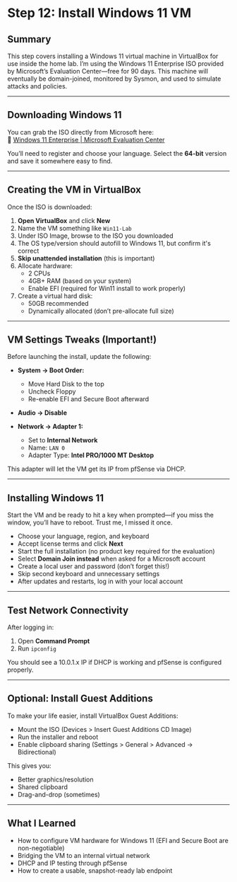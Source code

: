 # Step 12: Install Windows 11 VM

## Summary

This step covers installing a Windows 11 virtual machine in VirtualBox for use inside the home lab. I’m using the Windows 11 Enterprise ISO provided by Microsoft’s Evaluation Center—free for 90 days. This machine will eventually be domain-joined, monitored by Sysmon, and used to simulate attacks and policies.

---

## Downloading Windows 11

You can grab the ISO directly from Microsoft here:  
🔗 [Windows 11 Enterprise | Microsoft Evaluation Center](https://www.microsoft.com/en-us/evalcenter/download-windows-11-enterprise)

You’ll need to register and choose your language. Select the **64-bit** version and save it somewhere easy to find.

---

## Creating the VM in VirtualBox

Once the ISO is downloaded:

1. **Open VirtualBox** and click **New**
2. Name the VM something like `Win11-Lab`
3. Under ISO Image, browse to the ISO you downloaded
4. The OS type/version should autofill to Windows 11, but confirm it's correct
5. **Skip unattended installation** (this is important)
6. Allocate hardware:
   - 2 CPUs  
   - 4GB+ RAM (based on your system)
   - Enable EFI (required for Win11 install to work properly)
7. Create a virtual hard disk:
   - 50GB recommended
   - Dynamically allocated (don’t pre-allocate full size)

---

## VM Settings Tweaks (Important!)

Before launching the install, update the following:

- **System → Boot Order:**
  - Move Hard Disk to the top
  - Uncheck Floppy
  - Re-enable EFI and Secure Boot afterward

- **Audio → Disable**

- **Network → Adapter 1:**
  - Set to **Internal Network**
  - Name: `LAN 0`
  - Adapter Type: **Intel PRO/1000 MT Desktop**

This adapter will let the VM get its IP from pfSense via DHCP.

---

## Installing Windows 11

Start the VM and be ready to hit a key when prompted—if you miss the window, you’ll have to reboot. Trust me, I missed it once.

- Choose your language, region, and keyboard
- Accept license terms and click **Next**
- Start the full installation (no product key required for the evaluation)
- Select **Domain Join instead** when asked for a Microsoft account
- Create a local user and password (don’t forget this!)
- Skip second keyboard and unnecessary settings
- After updates and restarts, log in with your local account

---

## Test Network Connectivity

After logging in:

1. Open **Command Prompt**
2. Run `ipconfig`

You should see a 10.0.1.x IP if DHCP is working and pfSense is configured properly.

---

## Optional: Install Guest Additions

To make your life easier, install VirtualBox Guest Additions:
- Mount the ISO (Devices > Insert Guest Additions CD Image)
- Run the installer and reboot
- Enable clipboard sharing (Settings > General > Advanced → Bidirectional)

This gives you:
- Better graphics/resolution
- Shared clipboard
- Drag-and-drop (sometimes)

---

## What I Learned

- How to configure VM hardware for Windows 11 (EFI and Secure Boot are non-negotiable)
- Bridging the VM to an internal virtual network
- DHCP and IP testing through pfSense
- How to create a usable, snapshot-ready lab endpoint

